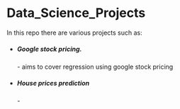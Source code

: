# Data_Science_Projects
<p>In this repo there are various projects such as:
<ul>
	<li>
		<h5>Google stock pricing.</h5> - aims to cover regression using google stock pricing
	</li>
	<li>
		<h5>House prices prediction</h5> - 
	</li>
</ul>
</p>
